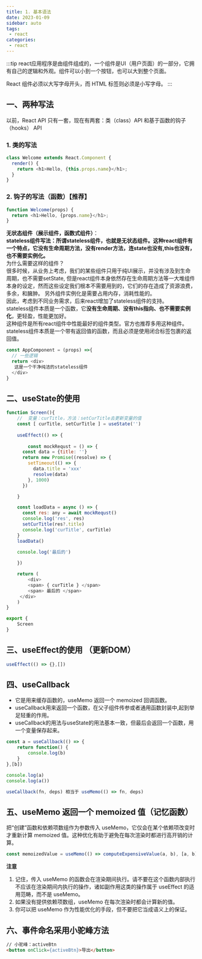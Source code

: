 ```yaml
---
title: 1. 基本语法
date: 2023-01-09
sidebar: auto
tags:
 - react
categories:
 - react
---
```

:::tip
react应用程序是由组件组成的，一个组件是UI（用户页面）的一部分，它拥有自己的逻辑和外观。组件可以小到一个按钮，也可以大到整个页面。

React 组件必须以大写字母开头，而 HTML 标签则必须是小写字母。
:::
## 一、两种写法
以前，React API 只有一套，现在有两套：类（class）API 和基于函数的钩子（hooks） API
### 1. 类的写法
```js
class Welcome extends React.Component {
  render() {
    return <h1>Hello, {this.props.name}</h1>;
  }
}
```

### 2. 钩子的写法（函数）【推荐】
```js
function Welcome(props) {
  return <h1>Hello, {props.name}</h1>;
}
```
**无状态组件（展示组件，函数式组件）**：<br />
**stateless组件写法：所谓stateless组件，也就是无状态组件。这种react组件有一个特点，它没有生命周期方法，没有render方法，连state也没有,this也没有，也不需要实例化。** <br />
为什么需要这样的组件？<br />
很多时候，从业务上考虑，我们的某些组件只用于纯UI展示，并没有涉及到生命周期，也不需要setState, 但是react组件本身依然存在生命周期方法等一大堆组件本身的设定，然而这些设定我们根本不需要用到的，它们的存在造成了资源浪费，多余，和臃肿。 另外组件实例化是需要占用内存，消耗性能的。<br />
因此，考虑到不同业务需求，后来react增加了stateless组件的支持。<br />
stateless组件本质是一个函数，它**没有生命周期、没有this指向、也不需要实例化**，更轻盈，性能更加好。<br />
这种组件是所有react组件中性能最好的组件类型。官方也推荐多用这种组件。<br />
stateless组件本质是一个带有返回值的函数，而且必须是使用闭合标签包裹的返回值。<br />
```js
const AppComponent = (props) =>{
  // 一些逻辑
  return <div>
   这是一个干净纯洁的stateless组件
  </div>
}
```
## 二、useState的使用
```js
function Screen(){
	//  变量：curTitle，方法：setCurTitle去更新变量的值
	const [ curTitle, setCurTitle ] = useState('')
	
	useEffect(() => {
		
		const mockRequst = () => {
      const data = {title: ''}
      return new Promise((resolve) => {
        setTimeout(() => {
          data.title = 'xxx'
          resolve(data)
        }, 1000)
      })

    }

    const loadData = async () => {
      const res: any = await mockRequst()
      console.log('res', res)
      setCurTitle(res?.title)
      console.log('curTitle', curTitle)
    }
    loadData()

    console.log('最后的')
		
	})

	return (
		<div>
        <span> { curTitle } </span>
        <span> 最后的 </span>
     </div>
	)
}

export {
	Screen
}
```
## 三、useEffect的使用 （更新DOM）
```js
useEffect(() => {},[])
```

## 四、useCallback
- 它是用来缓存函数的，useMemo 返回一个 memoized 回调函数。
- useCallback用来返回一个函数，在父子组件传参或者通用函数封装中,起到举足轻重的作用。
- useCallback的用法与useState的用法基本一致，但最后会返回一个函数，用一个变量保存起来。
```js
const a = useCallback(() => {
	return function() {
		console.log(b)
	}
},[b])

console.log(a)
console.log(a())

useCallback(fn, deps) 相当于 useMemo(() => fn, deps)
```

## 五、useMemo 返回一个 memoized 值（记忆函数）
把“创建”函数和依赖项数组作为参数传入 useMemo，它仅会在某个依赖项改变时才重新计算 memoized 值。这种优化有助于避免在每次渲染时都进行高开销的计算。
```js
const memoizedValue = useMemo(() => computeExpensiveValue(a, b), [a, b]);
```
**注意**
1. 记住，传入 useMemo 的函数会在渲染期间执行。请不要在这个函数内部执行不应该在渲染期间内执行的操作，诸如副作用这类的操作属于 useEffect 的适用范畴，而不是 useMemo。
2. 如果没有提供依赖项数组，useMemo 在每次渲染时都会计算新的值。
3. 你可以把 useMemo 作为性能优化的手段，但不要把它当成语义上的保证。

## 六、事件命名采用小驼峰方法
```html
// 小驼峰：activeBtn
<button onClick={activeBtn}>导出</button>
```